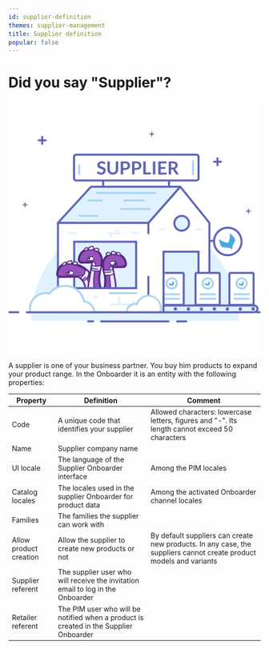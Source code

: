 ```yaml
---
id: supplier-definition
themes: supplier-management
title: Supplier definition
popular: false
---
```


# Did you say "Supplier"?

![What is a supplier ?](../img/suppliers-factory.svg)

A supplier is one of your business partner. You buy him products to expand your product range. In the Onboarder it is an entity with the following properties:

| Property | Definition | Comment |
|---------------|--------------|--------------|
| Code | A unique code that identifies your supplier  | Allowed characters: lowercase letters, figures and "-". Its length cannot exceed 50 characters|
| Name | Supplier company name |
| UI locale | The language of the Supplier Onboarder interface | Among the PIM locales |
| Catalog locales | The locales used in the supplier Onboarder for product data | Among the activated Onboarder channel locales |
| Families | The families the supplier can work with |
| Allow product creation | Allow the supplier to create new products or not| By default suppliers can create new products. In any case, the suppliers cannot create product models and variants |
| Supplier referent | The supplier user who will receive the invitation email to log in the Onboarder |
| Retailer referent | The PIM user who will be notified when a product is created in the Supplier Onboarder |
